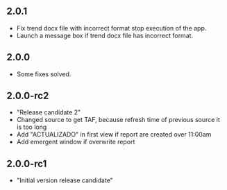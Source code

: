 ## 2.0.1

- Fix trend docx file with incorrect format stop execution of the app.
- Launch a message box if trend docx file has incorrect format.

## 2.0.0

- Some fixes solved.

## 2.0.0-rc2

- "Release candidate 2"
- Changed source to get TAF, because refresh time of previous source it is too long
- Add "ACTUALIZADO" in first view if report are created over 11:00am
- Add emergent window if overwrite report

## 2.0.0-rc1

- "Initial version release candidate"